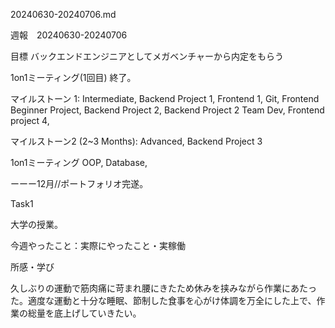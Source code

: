 
20240630-20240706.md

週報　20240630-20240706

目標 バックエンドエンジニアとしてメガベンチャーから内定をもらう

1on1ミーティング(1回目) 終了。

マイルストーン 1: Intermediate, Backend Project 1, Frontend 1, Git, Frontend Beginner Project, Backend Project 2, Backend Project 2 Team Dev, Frontend project 4,

マイルストーン2 (2~3 Months): Advanced, Backend Project 3

1on1ミーティング
OOP, Database,

ーーー12月//ポートフォリオ完遂。

Task1

大学の授業。

今週やったこと：実際にやったこと・実稼働

所感・学び

久しぶりの運動で筋肉痛に苛まれ腰にきたため休みを挟みながら作業にあたった。適度な運動と十分な睡眠、節制した食事を心がけ体調を万全にした上で、作業の総量を底上げしていきたい。

 
